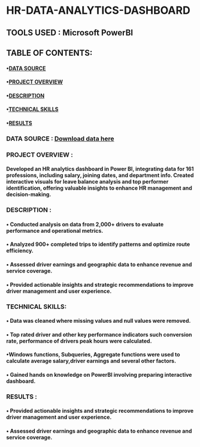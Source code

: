# HR-DATA-ANALYTICS-DASHBOARD
## TOOLS USED : Microsoft PowerBI
## TABLE OF CONTENTS:
 #### •[DATA SOURCE](#data-source)
 #### •[PROJECT OVERVIEW](#project-overview)
 #### •[DESCRIPTION](#description)
 #### •[TECHNICAL SKILLS](#technical-skills)
 #### •[RESULTS](#results)
### DATA SOURCE : [Download data here](https://1drv.ms/x/c/b5fde8f868ef5346/EeJJZJUEsw5NhfUUQZpNMt8Bz6VREonjEBiro2m20Qt3IQ?e=p4xW51)
### PROJECT OVERVIEW :
#### Developed an HR analytics dashboard in Power BI, integrating data for 161 professions, including salary, joining dates, and department info. Created interactive visuals for leave balance analysis and top performer identification, offering valuable insights to enhance HR management and decision-making.
### DESCRIPTION :
#### • Conducted analysis on data from 2,000+ drivers to evaluate performance and operational metrics.
#### • Analyzed 900+ completed trips to identify patterns and optimize route efficiency.
#### • Assessed driver earnings and geographic data to enhance revenue and service coverage.
#### • Provided actionable insights and strategic recommendations to improve driver management and user experience.
### TECHNICAL SKILLS:
#### • Data was cleaned where missing values and null values were removed.
#### • Top rated driver  and other key performance indicators such conversion rate, performance of drivers peak hours were calculated.
#### •Windows functions, Subqueries, Aggregate functions were used to calculate average salary,driver earnings and several other factors.
#### • Gained hands on knowledge on PowerBI involving preparing interactive dashboard.
### RESULTS :
#### • Provided actionable insights and strategic recommendations to improve driver management and user experience.
#### • Assessed driver earnings and geographic data to enhance revenue and service coverage.
